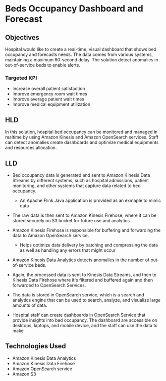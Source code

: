 # Beds Occupancy Dashboard and Forecast

## Objectives

Hospital would like to create a real-time, visual dashboard that shows bed occupancy and forecasts needs. The data comes from various systems, maintaining a maximum 60-second delay. The solution detect anomalies in out-of-service beds to enable alerts.


### Targeted KPI
- Increase overall patient satisfaction
- Improve emergency room wait times
- Improve average patient wait times
- Improve medical equipment utilization

## HLD
In this solution, hospital bed occupancy can be monitored and managed in realtime by using Amazon Kinesis and Amazon OpenSearch services. Staff can detect anomalies create dashboards and optimize medical equipments and resources allocation.


## LLD
- Bed occupancy data is generated and sent to Amazon Kinesis Data Streams by different systems, such as hospital admissions, patient monitoring, and other systems that capture data related to bed occupancy.
  - An Apache Flink Java application is provided as an exmaple to mimic data

- The raw data is then sent to Amazon Kinesis Firehose, where it can be stored securely on S3 bucket for future use and analytics.

- Amazon Kinesis Firehose is responsible for buffering and forwarding the data to Amazon OpenSearch service.
  - Helps optimize data delivery by batching and compressing the data as well as handling any errors that might occur

- Amazon Kinesis Data Analytics detects anomalies in the number of out-of-service beds.

- Again, the processed data is sent to Kinesis Data Streams, and then to Kinesis Data Firehose where it's filtered and buffered again and then forwarded to OpenSearch Services.

- The data is stored in OpenSearch service, which is a search and analytics engine that can be used to search, analyze, and visualize large amounts of data.

- Hospital staff can create dashboards in OpenSearch Service that provide insights into bed occupancy. The dashboard are accessible on desktops, laptops, and mobile device, and the staff can use the data to make

## Technologies Used
- Amazon Kinesis Data Analytics
- Amazon Kinesis Data Firehose
- Amazon OpenSearch service
- Amazon S3
